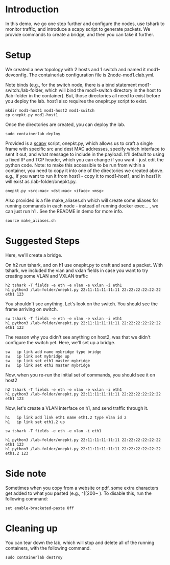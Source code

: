 # Introduction

In this demo, we go one step further and configure the nodes, use tshark to monitor traffic, and introduce a scapy script to generate packets.  We provide commands to create a bridge, and then you can take it further.


# Setup

We created a new topology with 2 hosts and 1 switch and named it mod1-devconfig.  The containerlab configuration file is 2node-mod1.clab.yml.

Note binds (e.g., for the switch node, there is a bind statement mod1-switch:/lab-folder, which will bind the mod1-switch directory in the host to /lab-folder in the container).  But, those directories all need to exist before you deploy the lab.  host1 also requires the onepkt.py script to exist.

```
mkdir mod1-host1 mod1-host2 mod1-switch
cp onepkt.py mod1-host1
```

Once the directories are created, you can deploy the lab.

```
sudo containerlab deploy
```

Provided is a [scapy](https://scapy.net/) script, onepkt.py, which allows us to craft a single frame with specific src and dest MAC addresses, specify which interface to sent it out, and what message to include in the payload.  It'll default to using a fixed IP and TCP header, which you can change if you want - just edit the python code.  Note: to make this accessible to be run from within a container, you need to copy it into one of the directories we created above.  e.g., if you want to run it from host1 - copy it to mod1-host1, and in host1 it will exist as /lab-folder/onepkt.py.  

```
onepkt.py <src-mac> <dst-mac> <iface> <msg>
```

Also provided is a file make_aliases.sh which will create some aliases for running commands in each node - instead of running docker exec... <command>, we can just run h1 <command>.  See the README in demo for more info.

```
source make_aliases.sh
```

# Suggested Steps

Here, we'll create a bridge.


On h2 run tshark, and on h1 use onepkt.py to craft and send a packet.  With tshark, we included the vlan and vxlan fields in case you want to try creating some VLAN and VXLAN traffic

```
h2 tshark -T fields -e eth -e vlan -e vxlan -i eth1
h1 python3 /lab-folder/onepkt.py 22:11:11:11:11:11 22:22:22:22:22:22 eth1 123
```

You shouldn't see anything.  Let's look on the switch.  You should see the frame arriving on switch.

```
sw tshark -T fields -e eth -e vlan -e vxlan -i eth1
h1 python3 /lab-folder/onepkt.py 22:11:11:11:11:11 22:22:22:22:22:22 eth1 123
```

The reason why you didn't see anything on host2, was that we didn't configure the switch yet.  Here, we'll set up a bridge.

```
sw   ip link add name mybridge type bridge
sw   ip link set mybridge up
sw   ip link set eth1 master mybridge
sw   ip link set eth2 master mybridge
```

Now, when you re-run the initial set of commands, you should see it on host2

```
h2 tshark -T fields -e eth -e vlan -e vxlan -i eth1
h1 python3 /lab-folder/onepkt.py 22:11:11:11:11:11 22:22:22:22:22:22 eth1 123
```

Now, let's create a VLAN interface on h1, and send traffic through it.

```
h1   ip link add link eth1 name eth1.2 type vlan id 2
h1   ip link set eth1.2 up

sw tshark -T fields -e eth -e vlan -i eth1

h1 python3 /lab-folder/onepkt.py 22:11:11:11:11:11 22:22:22:22:22:22 eth1 123
h1 python3 /lab-folder/onepkt.py 22:11:11:11:11:11 22:22:22:22:22:22 eth1.2 123
```

# Side note

Sometimes when you copy from a website or pdf, some extra characters get added to what you pasted (e.g., ^[[200~ ).  To disable this, run the following command:


```
set enable-bracketed-paste Off
```


# Cleaning up

You can tear down the lab, which will stop and delete all of the running containers, with the following command.

```
sudo containerlab destroy
```

